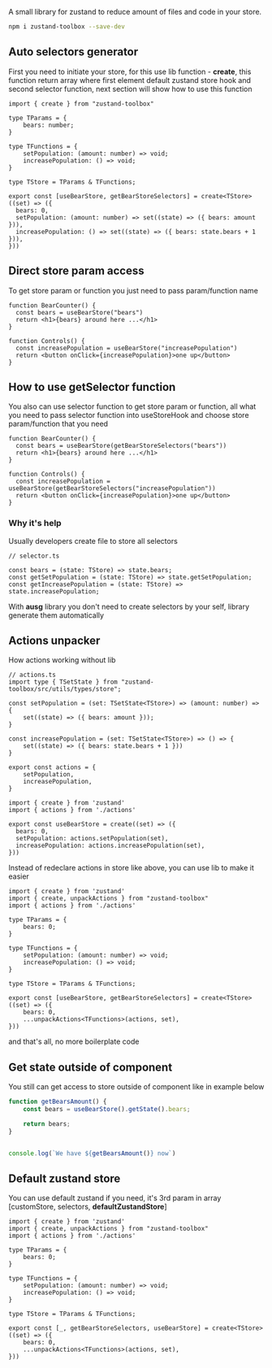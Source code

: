 A small library for zustand to reduce amount of files and code in your store.

```bash
npm i zustand-toolbox --save-dev
```

## Auto selectors generator

First you need to initiate your store, for this use lib function - **create**, this function return array where first element default zustand store hook and second selector function, next section will show how to use this function  

```tsx
import { create } from "zustand-toolbox"

type TParams = {
    bears: number;
}

type TFunctions = {
    setPopulation: (amount: number) => void;
    increasePopulation: () => void;
}

type TStore = TParams & TFunctions;

export const [useBearStore, getBearStoreSelectors] = create<TStore>((set) => ({
  bears: 0,
  setPopulation: (amount: number) => set((state) => ({ bears: amount })),
  increasePopulation: () => set((state) => ({ bears: state.bears + 1 })),
}))
```

## Direct store param access

To get store param or function you just need to pass param/function name

```tsx
function BearCounter() {
  const bears = useBearStore("bears")
  return <h1>{bears} around here ...</h1>
}

function Controls() {
  const increasePopulation = useBearStore("increasePopulation")
  return <button onClick={increasePopulation}>one up</button>
}
```

## How to use getSelector function

You also can use selector function to get store param or function, all what you need to pass selector function into useStoreHook and choose store param/function that you need

```tsx
function BearCounter() {
  const bears = useBearStore(getBearStoreSelectors("bears"))
  return <h1>{bears} around here ...</h1>
}

function Controls() {
  const increasePopulation = useBearStore(getBearStoreSelectors("increasePopulation"))
  return <button onClick={increasePopulation}>one up</button>
}
```

### Why it's help

Usually developers create file to store all selectors

```tsx
// selector.ts

const bears = (state: TStore) => state.bears;
const getSetPopulation = (state: TStore) => state.getSetPopulation;
const getIncreasePopulation = (state: TStore) => state.increasePopulation;
```
With **ausg** library you don't need to create selectors by your self, library generate them automatically


## Actions unpacker

How actions working without lib

```tsx
// actions.ts
import type { TSetState } from "zustand-toolbox/src/utils/types/store";

const setPopulation = (set: TSetState<TStore>) => (amount: number) => {
    set((state) => ({ bears: amount }));
}

const increasePopulation = (set: TSetState<TStore>) => () => {
    set((state) => ({ bears: state.bears + 1 }))
}

export const actions = {
    setPopulation,
    increasePopulation,
}
```


```tsx
import { create } from 'zustand'
import { actions } from './actions'

export const useBearStore = create((set) => ({
  bears: 0,
  setPopulation: actions.setPopulation(set),
  increasePopulation: actions.increasePopulation(set),
}))
```

Instead of redeclare actions in store like above, you can use lib to make it easier

```tsx
import { create } from 'zustand'
import { create, unpackActions } from "zustand-toolbox"
import { actions } from './actions'

type TParams = {
    bears: 0;
}

type TFunctions = {
    setPopulation: (amount: number) => void;
    increasePopulation: () => void;
}

type TStore = TParams & TFunctions;

export const [useBearStore, getBearStoreSelectors] = create<TStore>((set) => ({
    bears: 0,
    ...unpackActions<TFunctions>(actions, set),
}))
```

and that's all, no more boilerplate code


## Get state outside of component

You still can get access to store outside of component like in example below

```ts
function getBearsAmount() {
    const bears = useBearStore().getState().bears;

    return bears;
}


console.log(`We have ${getBearsAmount()} now`)
```

## Default zustand store

You can use default zustand if you need, it's 3rd param in array [customStore, selectors, **defaultZustandStore**]

```tsx
import { create } from 'zustand'
import { create, unpackActions } from "zustand-toolbox"
import { actions } from './actions'

type TParams = {
    bears: 0;
}

type TFunctions = {
    setPopulation: (amount: number) => void;
    increasePopulation: () => void;
}

type TStore = TParams & TFunctions;

export const [_, getBearStoreSelectors, useBearStore] = create<TStore>((set) => ({
    bears: 0,
    ...unpackActions<TFunctions>(actions, set),
}))
```
